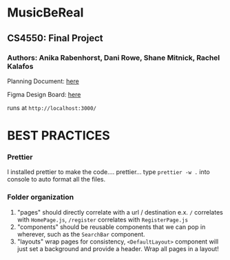 # MusicBeReal

## CS4550: Final Project

### Authors: Anika Rabenhorst, Dani Rowe, Shane Mitnick, Rachel Kalafos

Planning Document: [here](https://docs.google.com/document/d/18W28yWstCxFbI7fHY6392mrX5UyARRKzL5meeA_Di3A/edit#heading=h.f5hzqoikee0r)

Figma Design Board: [here](https://www.figma.com/file/SmQhPC3ucZxj1Pzso0ONeJ/MusicBeReal?node-id=0%3A1)

runs at `http://localhost:3000/`

# BEST PRACTICES

### Prettier

I installed prettier to make the code.... prettier... type `prettier -w .` into console to auto format all the files.

### Folder organization

1. "pages" should directly correlate with a url / destination e.x. `/` correlates with `HomePage.js`, `/register` correlates with `RegisterPage.js`
2. "components" should be reusable components that we can pop in wherever, such as the `SearchBar` component.
3. "layouts" wrap pages for consistency, `<DefaultLayout>` component will just set a background and provide a header. Wrap all pages in a layout!
